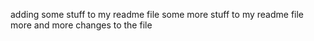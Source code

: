 
adding some stuff to my readme file
some more stuff to my readme file
more and more changes to the file



